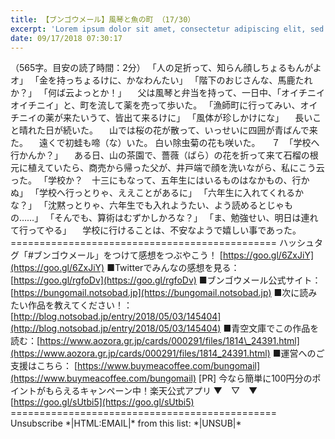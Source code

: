 ```yaml
---
title: 【ブンゴウメール】風琴と魚の町 （17/30）
excerpt: 'Lorem ipsum dolor sit amet, consectetur adipiscing elit, sed do eiusmod tempor incididunt ut labore et dolore magna aliqua. Praesent elementum facilisis leo vel fringilla est ullamcorper eget. At imperdiet dui accumsan sit amet nulla facilisi morbi tempus.'
date: 09/17/2018 07:30:17
---
```


（565字。目安の読了時間：2分） 「人の足折って、知らん顔しちょるもんがよオ」 「金を持っちょるけに、かなわんたい」 「階下のおじさんな、馬鹿たれか？」 「何ば云よっとか！」 　父は風琴と弁当を持って、一日中、「オイチニイ　オイチニイ」と、町を流して薬を売って歩いた。 「漁師町に行ってみい、オイチニイの薬が来たいうて、皆出て来るけに」 「風体が珍しかけにな」 　長いこと晴れた日が続いた。 　山では桜の花が散って、いっせいに四囲が青ばんで来た。 　遠くで初蛙も啼（な）いた。 白い除虫菊の花も咲いた。 　７　「学校へ行かんか？」 　ある日、山の茶園で、薔薇（ばら）の花を折って来て石榴の根元に植えていたら、商売から帰った父が、井戸端で顔を洗いながら、私にこう云った。 「学校か？　十三にもなって、五年生にはいるものはなかもの、行かぬ」 「学校へ行っとりゃ、ええことがあるに」 「六年生に入れてくれるかな？」 「沈黙っとりゃ、六年生でも入れようたい、よう読めるとじゃもの……」 「そんでも、算術はむずかしかろな？」 「ま、勉強せい、明日は連れて行ってやる」 　学校に行けることは、不安なようで嬉しい事であった。 ============================================== ハッシュタグ「#ブンゴウメール」をつけて感想をつぶやこう！ [https://goo.gl/6ZxJiY](https://goo.gl/6ZxJiY) ■Twitterでみんなの感想を見る：[https://goo.gl/rgfoDv](https://goo.gl/rgfoDv) ■ブンゴウメール公式サイト：[https://bungomail.notsobad.jp](https://bungomail.notsobad.jp) ■次に読みたい作品を教えてください！：[http://blog.notsobad.jp/entry/2018/05/03/145404](http://blog.notsobad.jp/entry/2018/05/03/145404) ■青空文庫でこの作品を読む：[https://www.aozora.gr.jp/cards/000291/files/1814\_24391.html](https://www.aozora.gr.jp/cards/000291/files/1814_24391.html) ■運営へのご支援はこちら： [https://www.buymeacoffee.com/bungomail](https://www.buymeacoffee.com/bungomail) \[PR\] 今なら簡単に100円分のポイントがもらえるキャンペーン中！楽天公式アプリ ▼　▽　▼ [https://goo.gl/sUtbi5](https://goo.gl/sUtbi5) ============================================== Unsubscribe \*|HTML:EMAIL|\* from this list: \*|UNSUB|\*